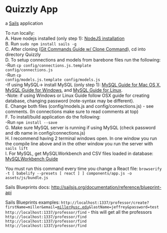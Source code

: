 # Quizzly App

a [Sails](http://sailsjs.org) application

To run locally:<br/>
A. Have nodejs installed (only step 1): <a href="https://github.com/freyconner24/Quizzly/blob/master/docs/SailsLocally.md#1-install-nodejs">NodeJS installation</a><br/>
B. Run <code>sudo npm install sails -g</code><br/>
C. After cloning (<a href="https://github.com/freyconner24/Quizzly/blob/master/docs/githubStartup.md#github-guidecommands">Git Commands Guide w/ Clone Command</a>), cd into directory Quizzly<br/>
D. To setup connections and models from barebone files run the following:<br/>
-Run <code>cp config/connections.js.template config/connections.js</code><br/>
-Run <code>cp config/models.js.template config/models.js</code><br/>
-If using MySQL-> install MySQL (only step 1): <a href="https://github.com/freyconner24/Quizzly/blob/master/docs/SailsOnMySql.md#1-first-create-a-mysql-database">MySQL Guide for Mac OS X</a>, <a href="http://dev.mysql.com/doc/refman/5.7/en/windows-installation.html">MySQL Guide for Windows</a>, and <a href="http://dev.mysql.com/doc/refman/5.7/en/linux-installation.html">MySQL Guide for Linux</a>.<br/>
-Note: if using Windows or Linux Guide follow OSX guide for creating database, changing password (note-syntax may be different).<br/>
E. Change both files (config/models.js and config/connections.js) - see comments. (In connections make sure to read comments at top) <br/>
F. To install/build application do the following: </br>
-Run <code>npm install --save</code><br/>
G. Make sure MySQL server is running if using MySQL (check password and db name in config/connections.js)<br/>
H. I recommend having 2 terminal windows open.  In one window you run the compile line above and in the other window you run the server with `sails lift` <br/>
I. For MySQL, get MySQLWorkbench and CSV files loaded in database: <a href="https://github.com/freyconner24/Quizzly/blob/master/docs/mySQLWorkbench.md#mysql-workbench-guide">MySQLWorkbench Guide</a>

You must run this command every time you change a React file: `browserify -t [ babelify --presets [ react ] ] components/app.js -o assets/js/bundle.js`


Sails Blueprints docs: http://sailsjs.org/documentation/reference/blueprint-api

Sails Blueprints examples:
<code>http://localhost:1337/professor/create?firstName=miller&email=miller@usc.edu&lastName=jeffrey&password=test</code>
<code>http://localhost:1337/professor/find</code>
	- this will get all the professors
<code>http://localhost:1337/professor/find</code>
<code>http://localhost:1337/professor/find</code>
<code>http://localhost:1337/professor/find</code>
